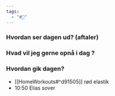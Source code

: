 ```yaml
---
tags:
  - "#📅"
---
```

### Hvordan ser dagen ud? (aftaler)


### Hvad vil jeg gerne opnå i dag ?


### Hvordan gik dagen?
- [[HomeWorkouts#^d91505]] rød elastik 
- 10:50 Elias sover